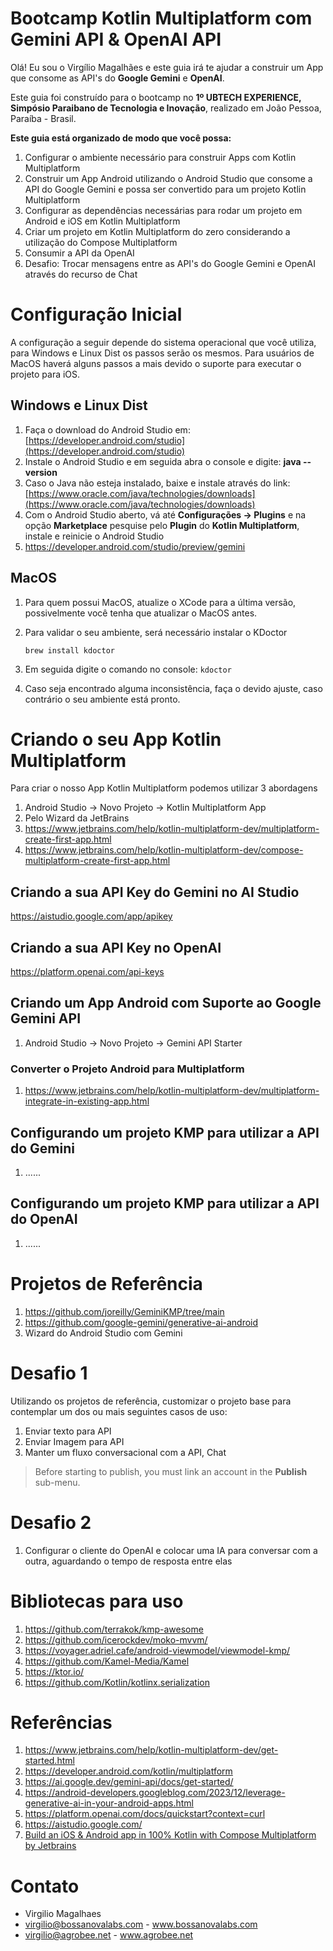 # Bootcamp Kotlin Multiplatform com Gemini API & OpenAI API

Olá! Eu sou  o Virgílio Magalhães e este guia irá te ajudar a construir um App que consome as API's do **Google Gemini** e **OpenAI**. 

Este guia foi construído para o bootcamp no **1º UBTECH EXPERIENCE, Simpósio Paraibano de Tecnologia e Inovação**, realizado em João Pessoa, Paraíba - Brasil.

**Este guia está organizado de modo que você possa:**

 1. Configurar o ambiente necessário para construir Apps com Kotlin Multiplatform
 2. Construir um App Android utilizando o Android Studio que consome a API do Google Gemini e possa ser convertido para um projeto Kotlin Multiplatform
 3. Configurar as dependências necessárias para rodar um projeto em Android e iOS em Kotlin Multiplatform
 4. Criar um projeto em Kotlin Multiplatform do zero considerando a utilização do Compose Multiplatform
 5. Consumir a API da OpenAI
 6. Desafio: Trocar mensagens entre as API's do Google Gemini e OpenAI através do recurso de Chat

# Configuração Inicial

A configuração a seguir depende do sistema operacional que você utiliza, para Windows e Linux Dist os passos serão os mesmos. Para usuários de MacOS haverá alguns passos a mais devido o suporte para executar o projeto para iOS.

## Windows e Linux Dist

 1. Faça o download do Android Studio em: [https://developer.android.com/studio](https://developer.android.com/studio)
 2. Instale o Android Studio e em seguida abra o console e digite: **java --version** 
 3. Caso o Java não esteja instalado, baixe e instale através do link: [https://www.oracle.com/java/technologies/downloads](https://www.oracle.com/java/technologies/downloads)
 4. Com o Android Studio aberto, vá até  **Configurações -> Plugins** e na opção  **Marketplace** pesquise pelo  **Plugin** do  **Kotlin Multiplatform**, instale e reinicie o Android Studio
 5. https://developer.android.com/studio/preview/gemini

## MacOS

 1. Para quem possui MacOS, atualize o XCode para a última versão, possivelmente você tenha que atualizar o MacOS antes.
 2. Para validar o seu ambiente, será necessário instalar o KDoctor

     `brew install kdoctor`

 3. Em seguida digite o comando no console: `kdoctor` 
 4. Caso seja encontrado alguma inconsistência, faça o devido ajuste, caso contrário o seu ambiente está pronto.

# Criando o seu App Kotlin Multiplatform

Para criar o nosso App Kotlin Multiplatform podemos utilizar 3 abordagens

 1. Android Studio -> Novo Projeto -> Kotlin Multiplatform App
 2. Pelo Wizard da JetBrains
 3. https://www.jetbrains.com/help/kotlin-multiplatform-dev/multiplatform-create-first-app.html
 4. https://www.jetbrains.com/help/kotlin-multiplatform-dev/compose-multiplatform-create-first-app.html

## Criando a sua API Key do Gemini no AI Studio

https://aistudio.google.com/app/apikey


## Criando a sua API Key no OpenAI

https://platform.openai.com/api-keys

## Criando um App Android com Suporte ao Google Gemini API

 1. Android Studio -> Novo Projeto -> Gemini API Starter
 

### Converter o Projeto Android para Multiplatform

 1. https://www.jetbrains.com/help/kotlin-multiplatform-dev/multiplatform-integrate-in-existing-app.html

## Configurando um projeto KMP para utilizar a API do Gemini

 1. ......

## Configurando um projeto KMP para utilizar a API do OpenAI

 1. ......


# Projetos de Referência

 1. https://github.com/joreilly/GeminiKMP/tree/main
 2. https://github.com/google-gemini/generative-ai-android
 3. Wizard do Android Studio com Gemini

# Desafio 1

Utilizando os projetos de referência, customizar o projeto base para contemplar um dos ou mais seguintes casos de uso:

 1. Enviar texto para API
 2. Enviar Imagem para API
 3. Manter um fluxo conversacional com a API, Chat

> Before starting to publish, you must link an account in the **Publish** sub-menu.

# Desafio 2

 1. Configurar o cliente do OpenAI e colocar uma IA para conversar com a outra, aguardando o tempo de resposta entre elas

# Bibliotecas para uso

 1. https://github.com/terrakok/kmp-awesome
 2. https://github.com/icerockdev/moko-mvvm/
 3. https://voyager.adriel.cafe/android-viewmodel/viewmodel-kmp/
 4. https://github.com/Kamel-Media/Kamel
 5. https://ktor.io/
 6. https://github.com/Kotlin/kotlinx.serialization

# Referências

 1. https://www.jetbrains.com/help/kotlin-multiplatform-dev/get-started.html
 2. https://developer.android.com/kotlin/multiplatform
 3. https://ai.google.dev/gemini-api/docs/get-started/
 4. https://android-developers.googleblog.com/2023/12/leverage-generative-ai-in-your-android-apps.html
 5. https://platform.openai.com/docs/quickstart?context=curl
 6. https://aistudio.google.com/
 7. [Build an iOS & Android app in 100% Kotlin with Compose Multiplatform by Jetbrains](https://www.youtube.com/watch?v=5_W5YKPShZ4)

# Contato

 - Virgilio Magalhaes
 - virgilio@bossanovalabs.com - www.bossanovalabs.com
 - virgilio@agrobee.net - www.agrobee.net
